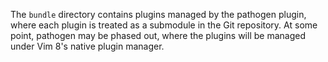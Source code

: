 The `bundle` directory contains plugins managed by the pathogen plugin, where
each plugin is treated as a submodule in the Git repository.
At some point, pathogen may be phased out, where the plugins will be managed
under Vim 8's native plugin manager.
